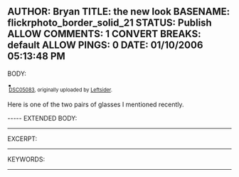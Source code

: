 AUTHOR: Bryan
TITLE: the new look
BASENAME: flickrphoto_border_solid_21
STATUS: Publish
ALLOW COMMENTS: 1
CONVERT BREAKS: __default__
ALLOW PINGS: 0
DATE: 01/10/2006 05:13:48 PM
-----
BODY:
<style type="text/css">
.flickr-photo { border: solid 2px #000000; }
.flickr-yourcomment { }
.flickr-frame { text-align: left; padding: 3px; }
.flickr-caption { font-size: 0.8em; margin-top: 0px; }
</style>

<div class="flickr-frame">
	<a href="http://www.flickr.com/photos/leftsider/84728943/" title="photo sharing"><img src="http://static.flickr.com/42/84728943_ec7a919304.jpg" class="flickr-photo" alt="" /></a>
<br />
	<span class="flickr-caption"><a href="http://www.flickr.com/photos/leftsider/84728943/">DSC05083</a>, originally uploaded by <a href="http://www.flickr.com/people/leftsider/">Leftsider</a>.</span>
</div>
				
<p class="flickr-yourcomment">
	Here is one of the two pairs of glasses I mentioned recently.
</p>
-----
EXTENDED BODY:

-----
EXCERPT:

-----
KEYWORDS:

-----


